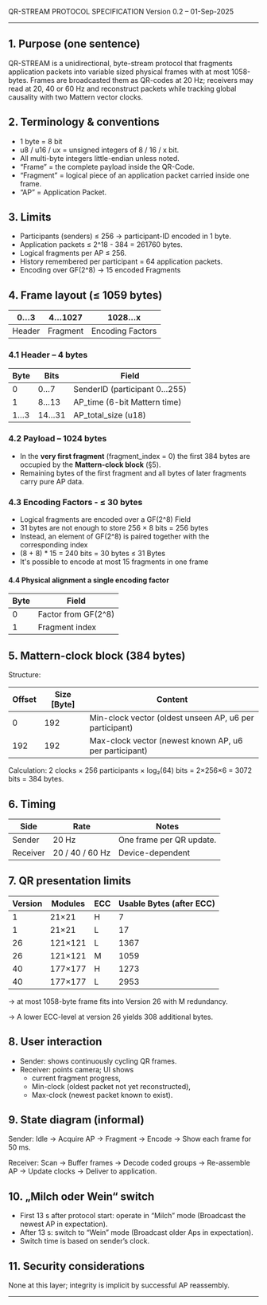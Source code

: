 QR-STREAM PROTOCOL SPECIFICATION
Version 0.2 – 01-Sep-2025

---
## 1. Purpose (one sentence)
QR-STREAM is a unidirectional, byte-stream protocol that fragments application packets into variable sized physical frames with at most 1058-bytes.
Frames are broadcasted them as QR-codes at 20 Hz; receivers may read at 20, 40 or 60 Hz and reconstruct packets while tracking global causality with two Mattern vector clocks.

## 2. Terminology & conventions

- 1 byte = 8 bit
- u8 / u16 / ux = unsigned integers of 8 / 16 / x bit.
- All multi-byte integers little-endian unless noted.
- “Frame” = the complete payload inside the QR-Code.
- “Fragment” = logical piece of an application packet carried inside one frame.
- “AP” = Application Packet.

## 3. Limits
- Participants (senders) ≤ 256 → participant-ID encoded in 1 byte.
- Application packets ≤ 2^18 - 384 = 261760 bytes.
- Logical fragments per AP ≤ 256.
- History remembered per participant = 64 application packets.
- Encoding over GF(2^8) → 15 encoded Fragments

## 4. Frame layout (≤ 1059 bytes)

| 0…3    | 4…1027   | 1028…x           |
|--------|----------|------------------|
| Header | Fragment | Encoding Factors |

### 4.1 Header – 4 bytes

| Byte | Bits  | Field                        |
|------|-------|------------------------------|
| 0    | 0…7   | SenderID (participant 0…255) |
| 1    | 8…13  | AP_time (6-bit Mattern time) |
| 1…3  | 14…31 | AP_total_size (u18)          |

### 4.2 Payload – 1024 bytes
- In the **very first fragment** (fragment_index = 0) the first 384 bytes are occupied by the **Mattern-clock block** (§5).
- Remaining bytes of the first fragment and all bytes of later fragments carry pure AP data.

### 4.3 Encoding Factors - ≤ 30 bytes

- Logical fragments are encoded over a GF(2^8) Field
- 31 bytes are not enough to store 256 × 8 bits = 256 bytes
- Instead, an element of GF(2^8) is paired together with the corresponding index
- (8 + 8) * 15 = 240 bits = 30 bytes ≤ 31 Bytes
- It's possible to encode at most 15 fragments in one frame

#### 4.4 Physical alignment a single encoding factor

| Byte | Field               |
|------|---------------------|
| 0    | Factor from GF(2^8) |
| 1    | Fragment index      |

## 5. Mattern-clock block (384 bytes)

Structure:

| Offset | Size [Byte] | Content                                                 |
|--------|-------------|---------------------------------------------------------|
| 0      | 192         | Min-clock vector (oldest unseen AP, u6 per participant) |
| 192    | 192         | Max-clock vector (newest known AP, u6 per participant)  |

Calculation: 2 clocks × 256 participants × log₂(64) bits = 2×256×6 = 3072 bits = 384 bytes.

## 6. Timing

| Side     | Rate            | Notes                    |
|----------|-----------------|--------------------------|
| Sender   | 20 Hz           | One frame per QR update. |
| Receiver | 20 / 40 / 60 Hz | Device-dependent         |

## 7. QR presentation limits

| Version | Modules | ECC | Usable Bytes (after ECC) |
|---------|---------|-----|--------------------------|
| 1       | 21×21   | H   | 7                        |
| 1       | 21×21   | L   | 17                       |
| 26      | 121×121 | L   | 1367                     |
| 26      | 121×121 | M   | 1059                     |
| 40      | 177×177 | H   | 1273                     |
| 40      | 177×177 | L   | 2953                     |


→ at most 1058-byte frame fits into Version 26 with M redundancy.

→ A lower ECC-level at version 26 yields 308 additional bytes.

## 8. User interaction

- Sender: shows continuously cycling QR frames.
- Receiver: points camera; UI shows
  - current fragment progress,
  - Min-clock (oldest packet not yet reconstructed),
  - Max-clock (newest packet known to exist).

## 9. State diagram (informal)

Sender:
Idle → Acquire AP → Fragment → Encode → Show each frame for 50 ms.

Receiver:
Scan → Buffer frames → Decode coded groups → Re-assemble AP → Update clocks → Deliver to application.

## 10. „Milch oder Wein“ switch

- First 13 s after protocol start: operate in “Milch” mode (Broadcast the newest AP in expectation).
- After 13 s: switch to “Wein” mode (Broadcast older Aps in expectation).
- Switch time is based on sender’s clock.

## 11. Security considerations

None at this layer; integrity is implicit by successful AP reassembly.

---